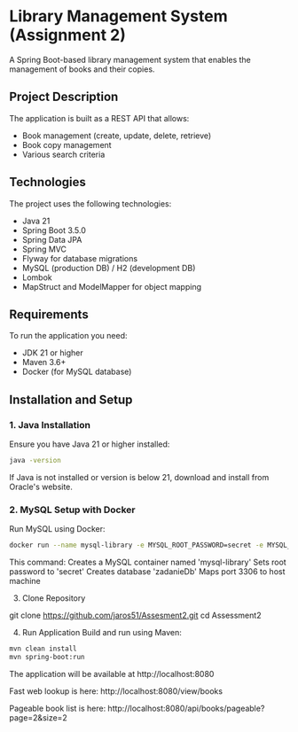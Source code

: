 # Library Management System (Assignment 2)

A Spring Boot-based library management system that enables the management of books and their copies.

## Project Description

The application is built as a REST API that allows:
- Book management (create, update, delete, retrieve)
- Book copy management
- Various search criteria

## Technologies

The project uses the following technologies:
- Java 21
- Spring Boot 3.5.0
- Spring Data JPA
- Spring MVC
- Flyway for database migrations
- MySQL (production DB) / H2 (development DB)
- Lombok
- MapStruct and ModelMapper for object mapping

## Requirements

To run the application you need:
- JDK 21 or higher
- Maven 3.6+
- Docker (for MySQL database)

## Installation and Setup

### 1. Java Installation

Ensure you have Java 21 or higher installed:
```bash
java -version
```
If Java is not installed or version is below 21, download and install from Oracle's website.



### 2. MySQL Setup with Docker


Run MySQL using Docker:
```bash
docker run --name mysql-library -e MYSQL_ROOT_PASSWORD=secret -e MYSQL_DATABASE=zadanieDb -p 3306:3306 -d mysql:latest
```

This command:
Creates a MySQL container named 'mysql-library'
Sets root password to 'secret'
Creates database 'zadanieDb'
Maps port 3306 to host machine

3. Clone Repository

git clone https://github.com/jaros51/Assesment2.git
cd Assessment2

4. Run Application
 Build and run using Maven:
```bash
mvn clean install
mvn spring-boot:run
```
The application will be available at http://localhost:8080

Fast web lookup is here: http://localhost:8080/view/books

Pageable book list is here: http://localhost:8080/api/books/pageable?page=2&size=2